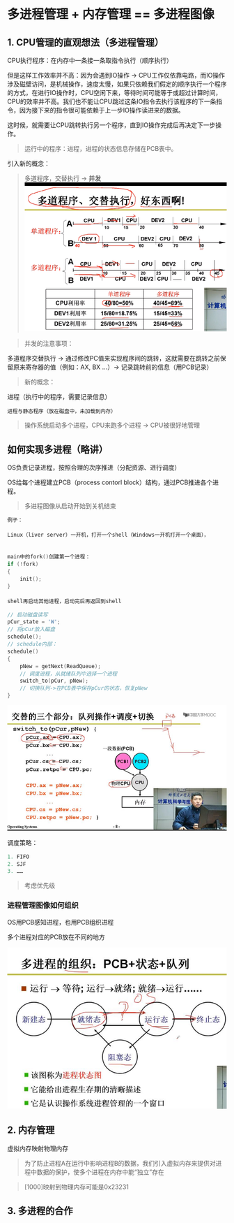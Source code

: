 # 多进程管理 + 内存管理 == 多进程图像

## 1. CPU管理的直观想法（多进程管理）

CPU执行程序：在内存中一条接一条取指令执行（顺序执行）

但是这样工作效率并不高：因为会遇到IO操作 -> CPU工作仅依靠电路，而IO操作涉及磁壁访问，是机械操作，速度太慢，如果只依赖我们假定的顺序执行一个程序的方式，在进行IO操作时，CPU空闲下来，等待时间可能等于或超过计算时间，CPU的效率并不高。我们也不能让CPU跳过这条IO指令去执行该程序的下一条指令，因为接下来的指令很可能依赖于上一步IO操作读进来的数据。

这时候，就需要让CPU跳转执行另一个程序，直到IO操作完成后再决定下一步操作。


> 运行中的程序：进程，进程的状态信息存储在PCB表中。


引入新的概念：
> 多道程序，交替执行 -> **并发**
> ![并发](img/并发.png)

> 并发的注意事项：

多道程序交替执行 -> 通过修改PC值来实现程序间的跳转，这就需要在跳转之前保留原来寄存器的值（例如：AX, BX ...）-> 记录跳转前的信息（用PCB记录）

> 新的概念：

进程（执行中的程序，需要记录信息）

```shell
进程与静态程序（放在磁盘中，未加载到内存）
```

> 操作系统启动多个进程，CPU来跑多个进程 -> CPU被很好地管理




## 如何实现多进程（略讲）

OS负责记录进程，按照合理的次序推进（分配资源、进行调度）


OS给每个进程建立PCB（process contorl block）结构，通过PCB推进各个进程。


> 多进程图像从启动开始到关机结束 

```c
例子：

Linux（liver server）一开机，打开一个shell（Windows一开机打开一个桌面），


main中的fork()创建第一个进程：
if (!fork)
{
    init();
}

shell再启动其他进程，启动完后再返回到shell
```

```C
// 启动磁盘读写
pCur_state = 'W';
// 将pCur放入磁盘
schedule();
// schedule内部：
schedule()
{
    pNew = getNext(ReadQueue);
    // 调度进程，从就绪队列中选择一个进程
    switch_to(pCur, pNew);
    // 切换队列->在PCB表中保存pCur的状态，恢复pNew
}


```
![switch_to.jpg](img/switch_to.jpg)

调度策略：
```c
1. FIFO
2. SJF
3. ……
```
> 考虑优先级



### 进程管理图像如何组织

OS用PCB感知进程，也用PCB组织进程

多个进程对应的PCB放在不同的地方 

![OS组织进程.jpg](img/OS组织进程.jpg)


## 2. 内存管理

虚拟内存映射物理内存

> 为了防止进程A在运行中影响进程B的数据，我们引入虚拟内存来提供对进程中数据的保护，使多个进程在内存中能“独立”存在

> [1000]映射到物理内存可能是0x23231



## 3. 多进程的合作

